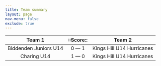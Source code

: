 ```yaml
---
title: Team summary
layout: page
nav-menu: false
exclude: true
---
```




|        Team 1         |  ::Score::  |          Team 2           |
|:---------------------:|:-----------:|:-------------------------:|
| Biddenden Juniors U14 | 0 &mdash; 1 | Kings Hill U14 Hurricanes |
|      Charing U14      | 1 &mdash; 0 | Kings Hill U14 Hurricanes |

 <br /><br /><br />